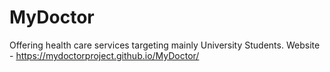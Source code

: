 # MyDoctor
Offering health care services targeting mainly University Students.
Website -  https://mydoctorproject.github.io/MyDoctor/
